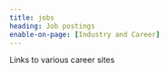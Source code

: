 ```yaml
---
title: jobs
heading: Job postings
enable-on-page: [Industry and Career]
---
```

Links to various career sites